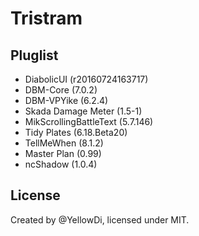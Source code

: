 Tristram
====

## Pluglist

- DiabolicUI (r20160724163717)
- DBM-Core (7.0.2)
- DBM-VPYike (6.2.4)
- Skada Damage Meter (1.5-1)
- MikScrollingBattleText (5.7.146)
- Tidy Plates (6.18.Beta20)
- TellMeWhen (8.1.2)
- Master Plan (0.99)
- ncShadow (1.0.4)

## License

Created by @YellowDi, licensed under MIT.




